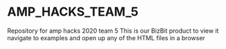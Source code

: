 # AMP_HACKS_TEAM_5
Repository for amp hacks 2020 team 5
This is our BizBit product to view it navigate to examples and open up any of the HTML files in a browser
